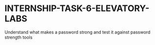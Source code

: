 # INTERNSHIP-TASK-6-ELEVATORY-LABS
Understand what makes a password strong and test it against password strength tools
